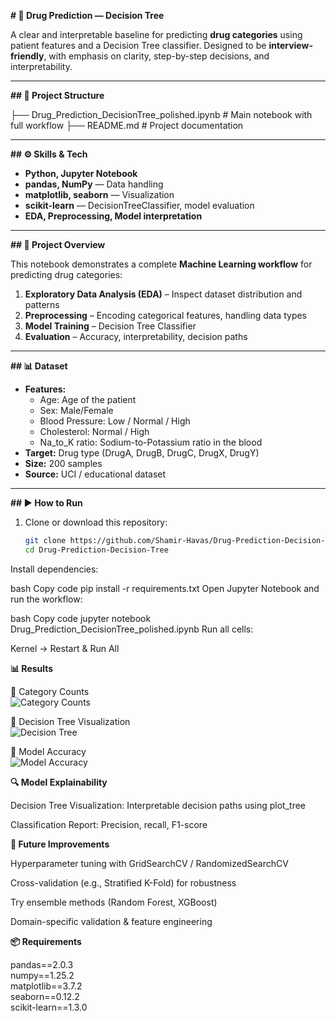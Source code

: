 <b># 💊 Drug Prediction — Decision Tree  </b>

A clear and interpretable baseline for predicting **drug categories** using patient features and a Decision Tree classifier. Designed to be **interview-friendly**, with emphasis on clarity, step-by-step decisions, and interpretability.  

---

<b>## 📂 Project Structure  </b>

├── Drug_Prediction_DecisionTree_polished.ipynb # Main notebook with full workflow
├── README.md # Project documentation


---

<b>## ⚙️ Skills & Tech</b>  

- **Python, Jupyter Notebook**  
- **pandas, NumPy** — Data handling  
- **matplotlib, seaborn** — Visualization  
- **scikit-learn** — DecisionTreeClassifier, model evaluation  
- **EDA, Preprocessing, Model interpretation**  

---

<b>## 📝 Project Overview  </b>

This notebook demonstrates a complete **Machine Learning workflow** for predicting drug categories:  

1. **Exploratory Data Analysis (EDA)** – Inspect dataset distribution and patterns  
2. **Preprocessing** – Encoding categorical features, handling data types  
3. **Model Training** – Decision Tree Classifier  
4. **Evaluation** – Accuracy, interpretability, decision paths  

---

<b>## 📊 Dataset</b>  

- **Features:**  
  - Age: Age of the patient  
  - Sex: Male/Female  
  - Blood Pressure: Low / Normal / High  
  - Cholesterol: Normal / High  
  - Na_to_K ratio: Sodium-to-Potassium ratio in the blood  
- **Target:** Drug type (DrugA, DrugB, DrugC, DrugX, DrugY)  
- **Size:** 200 samples  
- **Source:** UCI / educational dataset  

---

<b>## ▶️ How to Run</b>  

1. Clone or download this repository:  
   ```bash
   git clone https://github.com/Shamir-Havas/Drug-Prediction-Decision-Tree.git
   cd Drug-Prediction-Decision-Tree
Install dependencies:

bash
Copy code
pip install -r requirements.txt
Open Jupyter Notebook and run the workflow:

bash
Copy code
jupyter notebook Drug_Prediction_DecisionTree_polished.ipynb
Run all cells:

Kernel → Restart & Run All

<b>📊 Results</b><br>

🔹 Category Counts<br>
![Category Counts](https://raw.githubusercontent.com/Shamir-Havas/Drug-Prediction-Decision-Tree/main/category_counts.png)<br>

🔹 Decision Tree Visualization<br>
![Decision Tree](https://raw.githubusercontent.com/Shamir-Havas/Drug-Prediction-Decision-Tree/main/decision_tree.png)<br>

🔹 Model Accuracy<br>
![Model Accuracy](https://raw.githubusercontent.com/Shamir-Havas/Drug-Prediction-Decision-Tree/main/accuracy.png)<br>


<b>🔍 Model Explainability</b>


Decision Tree Visualization: Interpretable decision paths using plot_tree

Classification Report: Precision, recall, F1-score

<b>🚀 Future Improvements</b>

Hyperparameter tuning with GridSearchCV / RandomizedSearchCV

Cross-validation (e.g., Stratified K-Fold) for robustness

Try ensemble methods (Random Forest, XGBoost)

Domain-specific validation & feature engineering

<b>📦 Requirements</b>

pandas==2.0.3  
numpy==1.25.2  
matplotlib==3.7.2  
seaborn==0.12.2  
scikit-learn==1.3.0  
